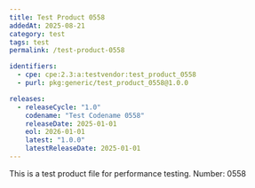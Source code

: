 ```yaml
---
title: Test Product 0558
addedAt: 2025-08-21
category: test
tags: test
permalink: /test-product-0558

identifiers:
  - cpe: cpe:2.3:a:testvendor:test_product_0558
  - purl: pkg:generic/test_product_0558@1.0.0

releases:
  - releaseCycle: "1.0"
    codename: "Test Codename 0558"
    releaseDate: 2025-01-01
    eol: 2026-01-01
    latest: "1.0.0"
    latestReleaseDate: 2025-01-01
---
```


This is a test product file for performance testing. Number: 0558
